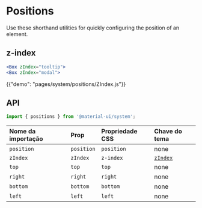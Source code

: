 # Positions

<p class="description">Use these shorthand utilities for quickly configuring the position of an element.</p>

## z-index

```jsx
<Box zIndex="tooltip">
<Box zIndex="modal">
```

{{"demo": "pages/system/positions/ZIndex.js"}}

## API

```js
import { positions } from '@material-ui/system';
```

| Nome da importação | Prop       | Propriedade CSS | Chave do tema                                                  |
|:------------------ |:---------- |:--------------- |:-------------------------------------------------------------- |
| `position`         | `position` | `position`      | none                                                           |
| `zIndex`           | `zIndex`   | `z-index`       | [`zIndex`](/customization/default-theme/?expend-path=$.zIndex) |
| `top`              | `top`      | `top`           | none                                                           |
| `right`            | `right`    | `right`         | none                                                           |
| `bottom`           | `bottom`   | `bottom`        | none                                                           |
| `left`             | `left`     | `left`          | none                                                           |